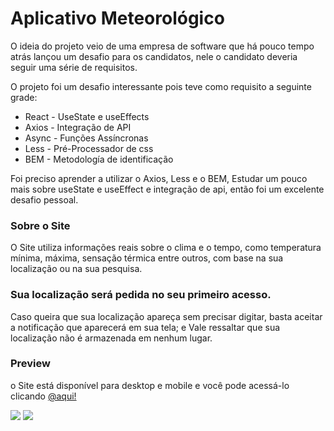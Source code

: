 # Aplicativo Meteorológico

O ideia do projeto veio de uma empresa de software que há pouco tempo atrás lançou um desafio para os candidatos,
nele o candidato deveria seguir uma série de requisitos.

O projeto foi um desafio interessante pois teve como requisito a seguinte grade:

- React - UseState e useEffects
- Axios - Integração de API
- Async - Funções Assíncronas
- Less - Pré-Processador de css
- BEM - Metodología de identificação

Foi preciso aprender a utilizar o Axios, Less e o BEM, Estudar um pouco mais sobre useState e useEffect e integração de api,
então foi um excelente desafio pessoal.

### Sobre o Site
O Site utiliza informações reais sobre o clima e o tempo, como temperatura mínima, máxima, sensação térmica entre outros, com base
na sua localização ou na sua pesquisa.

### Sua localização será pedida no seu primeiro acesso.
Caso queira que sua localização apareça sem precisar digitar, basta aceitar a notificação que aparecerá em sua tela; e Vale ressaltar que sua localização não é armazenada em nenhum lugar.

### Preview
o Site está disponível para desktop e mobile e você pode acessá-lo clicando [@aqui!](https://1st-challenge-olive.vercel.app/)


<img src="https://i.ibb.co/6yHNzBx/Screenshot-2023-09-26-10-37-06.png">
<img src="https://i.ibb.co/FmnXvRW/Screenshot-2023-10-09-13-17-26.png">


